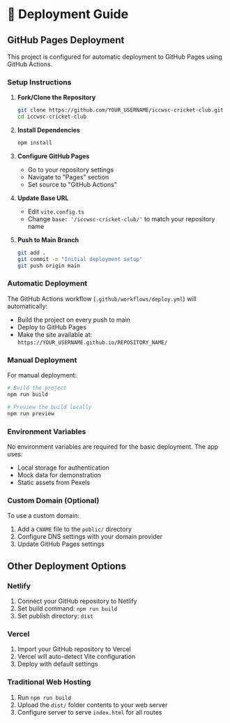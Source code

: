 # 🚀 Deployment Guide

## GitHub Pages Deployment

This project is configured for automatic deployment to GitHub Pages using GitHub Actions.

### Setup Instructions

1. **Fork/Clone the Repository**
   ```bash
   git clone https://github.com/YOUR_USERNAME/iccwsc-cricket-club.git
   cd iccwsc-cricket-club
   ```

2. **Install Dependencies**
   ```bash
   npm install
   ```

3. **Configure GitHub Pages**
   - Go to your repository settings
   - Navigate to "Pages" section
   - Set source to "GitHub Actions"

4. **Update Base URL**
   - Edit `vite.config.ts`
   - Change `base: '/iccwsc-cricket-club/'` to match your repository name

5. **Push to Main Branch**
   ```bash
   git add .
   git commit -m "Initial deployment setup"
   git push origin main
   ```

### Automatic Deployment

The GitHub Actions workflow (`.github/workflows/deploy.yml`) will automatically:
- Build the project on every push to main
- Deploy to GitHub Pages
- Make the site available at: `https://YOUR_USERNAME.github.io/REPOSITORY_NAME/`

### Manual Deployment

For manual deployment:

```bash
# Build the project
npm run build

# Preview the build locally
npm run preview
```

### Environment Variables

No environment variables are required for the basic deployment. The app uses:
- Local storage for authentication
- Mock data for demonstration
- Static assets from Pexels

### Custom Domain (Optional)

To use a custom domain:
1. Add a `CNAME` file to the `public/` directory
2. Configure DNS settings with your domain provider
3. Update GitHub Pages settings

## Other Deployment Options

### Netlify
1. Connect your GitHub repository to Netlify
2. Set build command: `npm run build`
3. Set publish directory: `dist`

### Vercel
1. Import your GitHub repository to Vercel
2. Vercel will auto-detect Vite configuration
3. Deploy with default settings

### Traditional Web Hosting
1. Run `npm run build`
2. Upload the `dist/` folder contents to your web server
3. Configure server to serve `index.html` for all routes